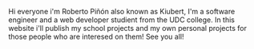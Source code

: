 Hi everyone i'm Roberto Piñón also known as Kiubert,
I'm a software engineer and a web developer studient from the UDC college. In this website i'll publish my school projects and 
my own personal projects for those people who are interesed on them!
See you all!
